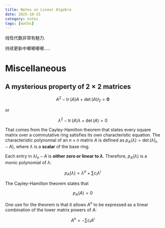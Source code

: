 ```yaml
---
title: Notes on Linear Algebra
date: 2025-10-15
category: notes
tags: [maths]
---
```


线性代数非常有魅力.

持续更新中嘟嘟嘟嘟.....

# Miscellaneous

## A mysterious property of $2\times 2$ matrices

$$
A^2-\operatorname{tr}(A)A+\det(A)I_2=\mathbf 0
$$

or

$$
\lambda^2-\operatorname{tr}(A)\lambda+\det (A)=0
$$

That comes from the Cayley-Hamilton theorem that states every square matrix over a commutative ring satisfies its own characteristic equation. The characteristic polynomial of an $n\times n$ matrix $A$ is defined as $p_A(\lambda) = \det(\lambda I_n -A)$, where $\lambda$ is a **scalar** of the base ring.

Each entry in $\lambda I_n-A$ is **either zero or linear to $\lambda$**. Therefore, $p_A(\lambda$) is a monic polynomial of $\lambda$:

$$
p_A(\lambda) = \lambda^n+\sum c_i \lambda^i
$$

The Cayley-Hamilton theorem states that

$$
p_A(A)=0
$$

One use for the theorem is that it allows $A^n$ to be expressed as a linear combination of the lower matrix powers of $A$:

$$
A^n = -\sum c_iA^i
$$